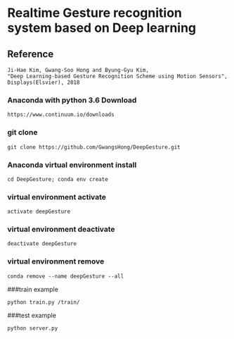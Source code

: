 # Realtime Gesture recognition system based on Deep learning

## Reference

````
Ji-Hae Kim, Gwang-Soo Hong and Byung-Gyu Kim, 
"Deep Learning-based Gesture Recognition Scheme using Motion Sensors", 
Displays(Elsvier), 2018
````

### Anaconda with python 3.6 Download
````
https://www.continuum.io/downloads
````

### git clone
````
git clone https://github.com/GwangsHong/DeepGesture.git
````

### Anaconda virtual environment install
````
cd DeepGesture; conda env create
````
### virtual environment activate
````
activate deepGesture
````

### virtual environment deactivate
````
deactivate deepGesture
````

### virtual environment remove
````
conda remove --name deepGesture --all
````

###train example
````
python train.py /train/
````
###test example
````
python server.py
````